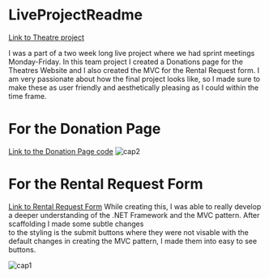 # LiveProjectReadme
[Link to Theatre project](https://github.com/cindy123jl/Theatre_C_Sharp_Project)

I was a part of a two week long live project where we had sprint meetings Monday-Friday.
In this team project I created a Donations page for the Theatres Website and I also created the MVC for the Rental Request form.
I am very passionate about how the final project looks like, so I made sure to make these as user friendly and aesthetically pleasing as I
could within the time frame.

# For the Donation Page
[Link to the Donation Page code](https://github.com/cindy123jl/Theatre_C_Sharp_Project/blob/main/TheatreCMS3/TheatreCMS3/TheatreCMS3/Views/Home/Donation.cshtml)
![cap2](https://user-images.githubusercontent.com/74997705/123329654-e6d72b80-d4f1-11eb-95a5-7147cab06bdf.PNG)

# For the Rental Request Form
[Link to Rental Request Form](https://github.com/cindy123jl/Theatre_C_Sharp_Project/tree/main/TheatreCMS3/TheatreCMS3/TheatreCMS3/Areas/Rent/Models)
While creating this, I was able to really develop a deeper understanding of the .NET Framework and the MVC pattern. After scaffolding I made some subtle changes  
to the styling is the submit buttons where they were not visable with the default changes in creating the MVC pattern, I made them into easy to see buttons.

![cap1](https://user-images.githubusercontent.com/74997705/123329644-e343a480-d4f1-11eb-9ce3-a1fa683a97e1.PNG)

